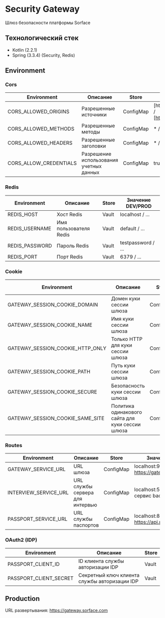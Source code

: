 # Security Gateway

Шлюз безопасности платформы Sorface

## Технологический стек

* Kotlin (2.2.1)
* Spring (3.3.4) (Security, Redis)

## Environment

### Cors

| Environment            | Описание                                | Store     | Значение DEV/PROD                                                                                                                                              |
|------------------------|-----------------------------------------|-----------|----------------------------------------------------------------------------------------------------------------------------------------------------------------|
| CORS_ALLOWED_ORIGINS   | Разрешенные источники                   | ConfigMap | [http://localhost:9030;http://localhost:3000;http://localhost:9020;http://localhost:8080]<br/> / <br/> [https://id.sorface.com, https://interview.sorface.com] |
| CORS_ALLOWED_METHODS   | Разрешенные методы                      | ConfigMap | * / *                                                                                                                                                          |
| CORS_ALLOWED_HEADERS   | Разрешенные заголовки                   | ConfigMap | * / *                                                                                                                                                          |
| CORS_ALLOW_CREDENTIALS | Разрешение использования учетных данных | ConfigMap | true / true                                                                                                                                                    |

### Redis

| Environment    | Описание               | Store | Значение DEV/PROD  |
|----------------|------------------------|-------|--------------------|
| REDIS_HOST     | Хост Redis             | Vault | localhost / ...    |
| REDIS_USERNAME | Имя пользователя Redis | Vault | default / ...      |
| REDIS_PASSWORD | Пароль Redis           | Vault | testpassword / ... |
| REDIS_PORT     | Порт Redis             | Vault | 6379 / ...         |

### Cookie

| Environment                      | Описание                                         | Store     | Значение DEV/PROD        |
|----------------------------------|--------------------------------------------------|-----------|--------------------------|
| GATEWAY_SESSION_COOKIE_DOMAIN    | Домен куки сессии шлюза                          | ConfigMap | localhost / .sorface.com |
| GATEWAY_SESSION_COOKIE_NAME      | Имя куки сессии шлюза                            | ConfigMap | gtw_sid / gtw_sid        |
| GATEWAY_SESSION_COOKIE_HTTP_ONLY | Только HTTP для куки сессии шлюза                | ConfigMap | true / true              |
| GATEWAY_SESSION_COOKIE_PATH      | Путь куки сессии шлюза                           | ConfigMap | '/' / '/'                |
| GATEWAY_SESSION_COOKIE_SECURE    | Безопасность куки сессии шлюза                   | ConfigMap | true / true              |
| GATEWAY_SESSION_COOKIE_SAME_SITE | Политика одинакового сайта для куки сессии шлюза | ConfigMap | lax  / lax               |

### Routes

| Environment           | Описание                        | Store     | Значение DEV/PROD                                    |
|-----------------------|---------------------------------|-----------|------------------------------------------------------|
| GATEWAY_SERVICE_URL   | URL шлюза                       | ConfigMap | localhost:9000 / https://gateway.sorface.com         |
| INTERVIEW_SERVICE_URL | URL службы сервера для интервью | ConfigMap | localhost:5043 / внутренний сервис backend-interview |
| PASSPORT_SERVICE_URL  | URL службы паспортов            | ConfigMap | localhost:8080 / https://api.passport.sorface.com    |

### OAuth2 (IDP)

| Environment            | Описание                                      | Store |
|------------------------|-----------------------------------------------|-------|
| PASSPORT_CLIENT_ID     | ID клиента службы авторизации IDP             | Vault |
| PASSPORT_CLIENT_SECRET | Секретный ключ клиента службы авторизации IDP | Vault |

## Production

URL развертывания: https://gateway.sorface.com
